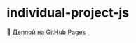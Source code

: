 # individual-project-js
🚀 [Деплой на GitHub Pages](https://ildarzap.github.io/individual-project-js/)
